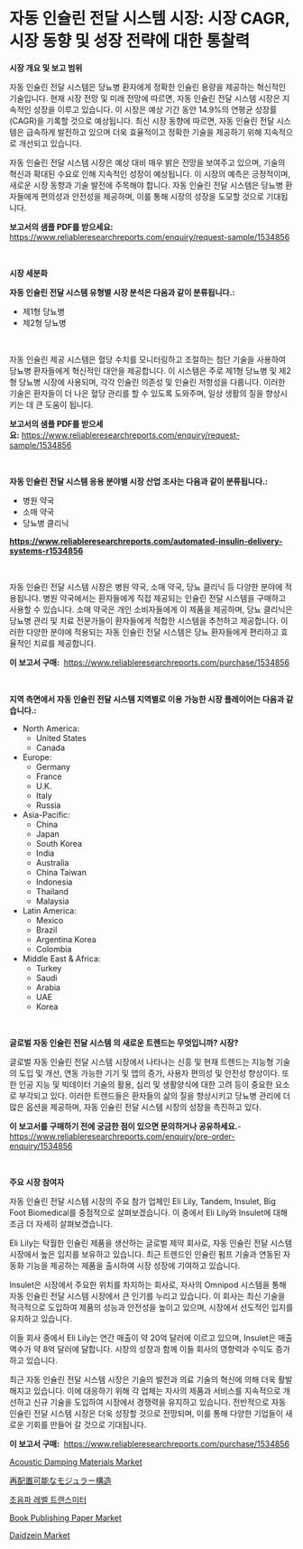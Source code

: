 <p><h1>자동 인슐린 전달 시스템 시장: 시장 CAGR, 시장 동향 및 성장 전략에 대한 통찰력</h1></p><p><strong>시장 개요 및 보고 범위</strong></p>
<p><p>자동 인슐린 전달 시스템은 당뇨병 환자에게 정확한 인슐린 용량을 제공하는 혁신적인 기술입니다. 현재 시장 전망 및 미래 전망에 따르면, 자동 인슐린 전달 시스템 시장은 지속적인 성장을 이루고 있습니다. 이 시장은 예상 기간 동안 14.9%의 연평균 성장률(CAGR)을 기록할 것으로 예상됩니다. 최신 시장 동향에 따르면, 자동 인슐린 전달 시스템은 급속하게 발전하고 있으며 더욱 효율적이고 정확한 기술을 제공하기 위해 지속적으로 개선되고 있습니다.</p><p>자동 인슐린 전달 시스템 시장은 예상 대비 매우 밝은 전망을 보여주고 있으며, 기술의 혁신과 확대된 수요로 인해 지속적인 성장이 예상됩니다. 이 시장의 예측은 긍정적이며, 새로운 시장 동향과 기술 발전에 주목해야 합니다. 자동 인슐린 전달 시스템은 당뇨병 환자들에게 편의성과 안전성을 제공하며, 이를 통해 시장의 성장을 도모할 것으로 기대됩니다.</p></p>
<p><strong>보고서의 샘플 PDF를 받으세요:</strong> <a href="https://www.reliableresearchreports.com/enquiry/request-sample/1534856">https://www.reliableresearchreports.com/enquiry/request-sample/1534856</a></p>
<p>&nbsp;</p>
<p><strong>시장 세분화</strong></p>
<p><strong>자동 인슐린 전달 시스템 유형별 시장 분석은 다음과 같이 분류됩니다.:</strong></p>
<p><ul><li>제1형 당뇨병</li><li>제2형 당뇨병</li></ul></p>
<p>&nbsp;</p>
<p><p>자동 인슐린 제공 시스템은 혈당 수치를 모니터링하고 조절하는 첨단 기술을 사용하여 당뇨병 환자들에게 혁신적인 대안을 제공합니다. 이 시스템은 주로 제1형 당뇨병 및 제2형 당뇨병 시장에 사용되며, 각각 인슐린 의존성 및 인슐린 저항성을 다룹니다. 이러한 기술은 환자들이 더 나은 혈당 관리를 할 수 있도록 도와주며, 일상 생활의 질을 향상시키는 데 큰 도움이 됩니다.</p></p>
<p><strong>보고서의 샘플 PDF를 받으세요:</strong>&nbsp;<a href="https://www.reliableresearchreports.com/enquiry/request-sample/1534856">https://www.reliableresearchreports.com/enquiry/request-sample/1534856</a></p>
<p>&nbsp;</p>
<p><strong> 자동 인슐린 전달 시스템 응용 분야별 시장 산업 조사는 다음과 같이 분류됩니다.:</strong></p>
<p><ul><li>병원 약국</li><li>소매 약국</li><li>당뇨병 클리닉</li></ul></p>
<p><strong><a href="https://www.reliableresearchreports.com/automated-insulin-delivery-systems-r1534856">https://www.reliableresearchreports.com/automated-insulin-delivery-systems-r1534856</a></strong></p>
<p>&nbsp;</p>
<p><p>자동 인슐린 전달 시스템 시장은 병원 약국, 소매 약국, 당뇨 클리닉 등 다양한 분야에 적용됩니다. 병원 약국에서는 환자들에게 직접 제공되는 인슐린 전달 시스템을 구매하고 사용할 수 있습니다. 소매 약국은 개인 소비자들에게 이 제품을 제공하며, 당뇨 클리닉은 당뇨병 관리 및 치료 전문가들이 환자들에게 적합한 시스템을 추천하고 제공합니다. 이러한 다양한 분야에 적용되는 자동 인슐린 전달 시스템은 당뇨 환자들에게 편리하고 효율적인 치료를 제공합니다.</p></p>
<p><strong>이 보고서 구매:</strong>&nbsp; <a href="https://www.reliableresearchreports.com/purchase/1534856">https://www.reliableresearchreports.com/purchase/1534856</a></p>
<p>&nbsp;</p>
<p><strong>지역 측면에서 자동 인슐린 전달 시스템 지역별로 이용 가능한 시장 플레이어는 다음과 같습니다.:</strong></p>
<p><ul>
    <li>
        North America:
        <ul>
            <li>United States</li>
            <li>Canada</li>
        </ul>
    </li>
    <li>
        Europe:
        <ul>
            <li>Germany</li>
            <li>France</li>
            <li>U.K.</li>
            <li>Italy</li>
            <li>Russia</li>
        </ul>
    </li>
    <li>
        Asia-Pacific:
        <ul>
            <li>China</li>
            <li>Japan</li>
            <li>South Korea</li>
            <li>India</li>
            <li>Australia</li>
            <li>China Taiwan</li>
            <li>Indonesia</li>
            <li>Thailand</li>
            <li>Malaysia</li>
        </ul>
    </li>
    <li>
        Latin America:
        <ul>
            <li>Mexico</li>
            <li>Brazil</li>
            <li>Argentina Korea</li>
            <li>Colombia</li>
        </ul>
    </li>
    <li>
        Middle East & Africa:
        <ul>
            <li>Turkey</li>
            <li>Saudi</li>
            <li>Arabia</li>
            <li>UAE</li>
            <li>Korea</li>
        </ul>
    </li>
    </ul></p>
<p>&nbsp;</p>
<p><strong>글로벌 자동 인슐린 전달 시스템 의 새로운 트렌드는 무엇입니까? 시장?</strong></p>
<p><p>글로벌 자동 인슐린 전달 시스템 시장에서 나타나는 신흥 및 현재 트렌드는 지능형 기술의 도입 및 개선, 연동 가능한 기기 및 앱의 증가, 사용자 편의성 및 안전성 향상이다. 또한 인공 지능 및 빅데이터 기술의 활용, 심리 및 생활양식에 대한 고려 등이 중요한 요소로 부각되고 있다. 이러한 트렌드들은 환자들의 삶의 질을 향상시키고 당뇨병 관리에 더 많은 옵션을 제공하며, 자동 인슐린 전달 시스템 시장의 성장을 촉진하고 있다.</p></p>
<p><strong>이 보고서를 구매하기 전에 궁금한 점이 있으면 문의하거나 공유하세요.</strong>- <a href="https://www.reliableresearchreports.com/enquiry/pre-order-enquiry/1534856">https://www.reliableresearchreports.com/enquiry/pre-order-enquiry/1534856</a></p>
<p>&nbsp;</p>
<p><strong>주요 시장 참여자</strong></p>
<p><p>자동 인슐린 전달 시스템 시장의 주요 참가 업체인 Eli Lily, Tandem, Insulet, Big Foot Biomedical를 중점적으로 살펴보겠습니다. 이 중에서 Eli Lily와 Insulet에 대해 조금 더 자세히 살펴보겠습니다.</p><p>Eli Lily는 탁월한 인슐린 제품을 생산하는 글로벌 제약 회사로, 자동 인슐린 전달 시스템 시장에서 높은 입지를 보유하고 있습니다. 최근 트렌드인 인슐린 펌프 기술과 연동된 자동화 기능을 제공하는 제품을 출시하여 시장 성장에 기여하고 있습니다.</p><p>Insulet은 시장에서 주요한 위치를 차지하는 회사로, 자사의 Omnipod 시스템을 통해 자동 인슐린 전달 시스템 시장에서 큰 인기를 누리고 있습니다. 이 회사는 최신 기술을 적극적으로 도입하여 제품의 성능과 안전성을 높이고 있으며, 시장에서 선도적인 입지를 유지하고 있습니다.</p><p>이들 회사 중에서 Eli Lily는 연간 매출이 약 20억 달러에 이르고 있으며, Insulet은 매출 액수가 약 8억 달러에 달합니다. 시장의 성장과 함께 이들 회사의 영향력과 수익도 증가하고 있습니다.</p><p>최근 자동 인슐린 전달 시스템 시장은 기술의 발전과 의료 기술의 혁신에 의해 더욱 활발해지고 있습니다. 이에 대응하기 위해 각 업체는 자사의 제품과 서비스를 지속적으로 개선하고 신규 기술을 도입하여 시장에서 경쟁력을 유지하고 있습니다. 전반적으로 자동 인슐린 전달 시스템 시장은 더욱 성장할 것으로 전망되며, 이를 통해 다양한 기업들이 새로운 기회를 만들어 갈 것으로 기대됩니다.</p></p>
<p><strong>이 보고서 구매:</strong>&nbsp;&nbsp;<a href="https://www.reliableresearchreports.com/purchase/1534856">https://www.reliableresearchreports.com/purchase/1534856</a></p>
<p><p><a href="https://issuu.com/reportprime-2/docs/acoustic-damping-materials-market-size-2030.pptx">Acoustic Damping Materials Market</a></p><p><a href="https://github.com/schmahlson/Market-Research-Report-List-1/blob/main/246903720044.md">再配置可能なモジュラー構造</a></p><p><a href="https://github.com/KellyLyncyh543964/Market-Research-Report-List-1/blob/main/712909118348.md">초음파 레벨 트랜스미터</a></p><p><a href="https://shimmer-gardenia-37a.notion.site/Book-Publishing-Paper-Market-Analysis-Examines-its-Scope-on-Growth-Opportunities-and-Forecasted-Tre-58f390d47b9347bcbe3594b8a4acad81">Book Publishing Paper Market</a></p><p><a href="https://issuu.com/reportprime-2/docs/daidzein-market-size-2030.pptx">Daidzein Market</a></p></p>
